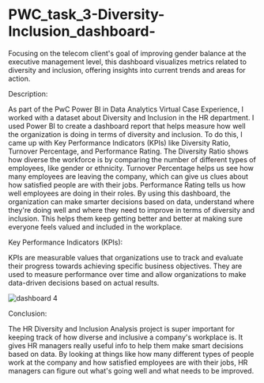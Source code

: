 # PWC_task_3-Diversity-Inclusion_dashboard-
Focusing on the telecom client's goal of improving gender balance at the executive management level, this dashboard visualizes metrics related to diversity and inclusion, offering insights into current trends and areas for action.

Description:

As part of the PwC Power BI in Data Analytics Virtual Case Experience, I worked with a dataset about Diversity and Inclusion in the HR department. I used Power BI to create a dashboard report that helps measure how well the organization is doing in terms of diversity and inclusion. To do this, I came up with Key Performance Indicators (KPIs) like Diversity Ratio, Turnover Percentage, and Performance Rating.
The Diversity Ratio shows how diverse the workforce is by comparing the number of different types of employees, like gender or ethnicity. Turnover Percentage helps us see how many employees are leaving the company, which can give us clues about how satisfied people are with their jobs. Performance Rating tells us how well employees are doing in their roles.
By using this dashboard, the organization can make smarter decisions based on data, understand where they're doing well and where they need to improve in terms of diversity and inclusion. This helps them keep getting better and better at making sure everyone feels valued and included in the workplace.

Key Performance Indicators (KPIs):

KPIs are measurable values that organizations use to track and evaluate their progress towards achieving specific business objectives. They are used to measure performance over time and allow organizations to make data-driven decisions based on actual results.


![dashboard 4](https://github.com/Pranali-05/PWC_task_3-Diversity-Inclusion-_dashboard-/assets/90762811/6a8069d0-a9b6-4d68-88f2-fe6f397aae56)

Conclusion:

The HR Diversity and Inclusion Analysis project is super important for keeping track of how diverse and inclusive a company's workplace is. It gives HR managers really useful info to help them make smart decisions based on data. By looking at things like how many different types of people work at the company and how satisfied employees are with their jobs, HR managers can figure out what's going well and what needs to be improved.
